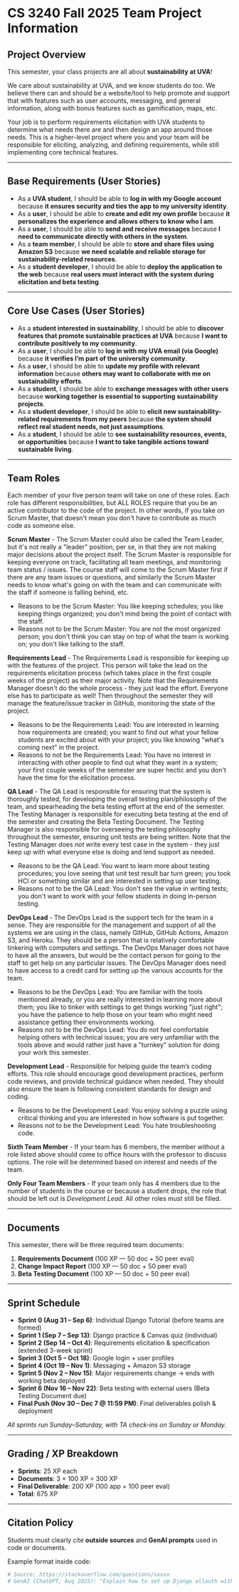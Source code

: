 # CS 3240 Fall 2025 Team Project Information

## Project Overview
This semester, your class projects are all about **sustainability at UVA**!  

We care about sustainability at UVA, and we know students do too. We believe there can and should be a website/tool to help promote and support that with features such as user accounts, messaging, and general information, along with bonus features such as gamification, maps, etc.  

Your job is to perform requirements elicitation with UVA students to determine what needs there are and then design an app around those needs. This is a higher-level project where you and your team will be responsible for eliciting, analyzing, and defining requirements, while still implementing core technical features.  

---

## Base Requirements (User Stories)
- As a **UVA student**, I should be able to **log in with my Google account** because **it ensures security and ties the app to my university identity**.  
- As a **user**, I should be able to **create and edit my own profile** because **it personalizes the experience and allows others to know who I am**.  
- As a **user**, I should be able to **send and receive messages** because **I need to communicate directly with others in the system**.  
- As a **team member**, I should be able to **store and share files using Amazon S3** because **we need scalable and reliable storage for sustainability-related resources**.  
- As a **student developer**, I should be able to **deploy the application to the web** because **real users must interact with the system during elicitation and beta testing**.  

---

## Core Use Cases (User Stories)
- As a **student interested in sustainability**, I should be able to **discover features that promote sustainable practices at UVA** because **I want to contribute positively to my community**.  
- As a **user**, I should be able to **log in with my UVA email (via Google)** because **it verifies I’m part of the university community**.  
- As a **user**, I should be able to **update my profile with relevant information** because **others may want to collaborate with me on sustainability efforts**.  
- As a **student**, I should be able to **exchange messages with other users** because **working together is essential to supporting sustainability projects**.  
- As a **student developer**, I should be able to **elicit new sustainability-related requirements from my peers** because **the system should reflect real student needs, not just assumptions**.  
- As a **student**, I should be able to **see sustainability resources, events, or opportunities** because **I want to take tangible actions toward sustainable living**.  

---

## Team Roles

Each member of your five person team will take on one of these roles.  Each role has different responsibilities, but ALL ROLES require that you be an active contributor to the code of the project.  In other words, if you take on Scrum Master, that doesn't mean you don't have to contribute as much code as someone else.  

__Scrum Master__ - The Scrum Master could also be called the Team Leader, but it's not really a "leader" position, per se, in that they are not making major decisions about the project itself.  The Scrum Master is responsible for keeping everyone on track, facilitating all team meetings, and monitoring team status / issues.  The course staff will come to the Scrum Master first if there are any team issues or questions, and similarly the Scrum Master needs to know what's going on with the team and can communicate with the staff if someone is falling behind, etc.

- Reasons to be the Scrum Master: You like keeping schedules; you like keeping things organized; you don't mind being the point of contact with the staff.
- Reasons not to be the Scrum Master: You are not the most organized person; you don't think you can stay on top of what the team is working on; you don't like talking to the staff.

__Requirements Lead__ - The Requirements Lead is responsible for keeping up with the features of the project.  This person will take the lead on the requirements elicitation process (which takes place in the first couple weeks of the project) as their major activity.  Note that the Requirements Manager doesn't do the whole process - they just lead the effort.  Everyone else has to participate as well!  Then throughout the semester they will manage the feature/issue tracker in GitHub, monitoring the state of the project.

- Reasons to be the Requirements Lead: You are interested in learning how requirements are created; you want to find out what your fellow students are excited about with your project; you like knowing "what's coming next" in the project.
- Reasons to not be the Requirements Lead: You have no interest in interacting with other people to find out what they want in a system; your first couple weeks of the semester are super hectic and you don't have the time for the elicitation process. 

__QA Lead__ - The QA Lead is responsible for ensuring that the system is thoroughly tested, for developing the overall testing plan/philosophy of the team, and spearheading the beta testing effort at the end of the semester.  The Testing Manager is responsible for executing beta testing at the end of the semester and creating the Beta Testing Document.  The Testing Manager is also responsible for overseeing the testing philosophy throughout the semester, ensuring unit tests are being written.  Note that the Testing Manager does _not_ write every test case in the system - they just keep up with what everyone else is doing and lend support as needed.

- Reasons to be the QA Lead: You want to learn more about testing procedures; you love seeing that unit test result bar turn green; you took HCI or something similar and are interested in setting up user testing.
- Reasons not to be the QA Lead: You don't see the value in writing tests; you don't want to work with your fellow students in doing in-person testing. 

__DevOps Lead__ - The DevOps Lead is the support tech for the team in a sense.  They are responsible for the management and support of all the systems we are using in the class, namely GitHub, GitHub Actions, Amazon S3, and Heroku.  They should be a person that is relatively comfortable tinkering with computers and settings.  The DevOps Manager does not have to have all the answers, but would be the contact person for going to the staff to get help on any particular issues.  The DevOps Manager does need to have access to a credit card for setting up the various accounts for the team.

- Reasons to be the DevOps Lead: You are familiar with the tools mentioned already, or you are really interested in learning more about them; you like to tinker with settings to get things working "just right"; you have the patience to help those on your team who might need assistance getting their environments working.
- Reasons not to be the DevOps Lead: You do not feel comfortable helping others with technical issues; you are very unfamiliar with the tools above and would rather just have a "turnkey" solution for doing your work this semester.

__Development Lead__ - Responsible for helping guide the team’s coding efforts. This role should encourage good development practices, perform code reviews, and provide technical guidance when needed. They should also ensure the team is following consistent standards for design and coding.   

- Reasons to be the Development Lead: You enjoy solving a puzzle using critical thinking and you are interested in how software is put together.
- Reasons not to be the Development Lead: You hate troubleshooting code. 

__Sixth Team Member__ - If your team has 6 members, the member without a role listed above should come to office hours with the professor to discuss options.  The role will be determined based on interest and needs of the team.

__Only Four Team Members__ - If your team only has 4 members due to the number of students in the course or because a student drops, the role that should be left out is _Development Lead._  All other roles must still be filled.

---

## Documents
This semester, there will be three required team documents:  
1. **Requirements Document** (100 XP — 50 doc + 50 peer eval)  
2. **Change Impact Report** (100 XP — 50 doc + 50 peer eval)  
3. **Beta Testing Document** (100 XP — 50 doc + 50 peer eval)  

---

## Sprint Schedule
- **Sprint 0 (Aug 31 – Sep 6)**: Individual Django Tutorial (before teams are formed)  
- **Sprint 1 (Sep 7 – Sep 13)**: Django practice & Canvas quiz (individual)  
- **Sprint 2 (Sep 14 – Oct 4)**: Requirements elicitation & specification (extended 3-week sprint)  
- **Sprint 3 (Oct 5 – Oct 18)**: Google login + user profiles  
- **Sprint 4 (Oct 19 – Nov 1)**: Messaging + Amazon S3 storage  
- **Sprint 5 (Nov 2 – Nov 15)**: Major requirements change → ends with working beta deployed  
- **Sprint 6 (Nov 16 – Nov 22)**: Beta testing with external users (Beta Testing Document due)  
- **Final Push (Nov 30 – Dec 7 @ 11:59 PM)**: Final deliverables polish & deployment  

*All sprints run Sunday–Saturday, with TA check-ins on Sunday or Monday.*  

---

## Grading / XP Breakdown
- **Sprints**: 25 XP each  
- **Documents**: 3 × 100 XP = 300 XP  
- **Final Deliverable**: 200 XP (100 app + 100 peer eval)  
- **Total**: 675 XP  

---

## Citation Policy
Students must clearly cite **outside sources** and **GenAI prompts** used in code or documents.  

Example format inside code:  

```python
# Source: https://stackoverflow.com/questions/xxxxx
# GenAI (ChatGPT, Aug 2025): "Explain how to set up Django allauth with Google login"
